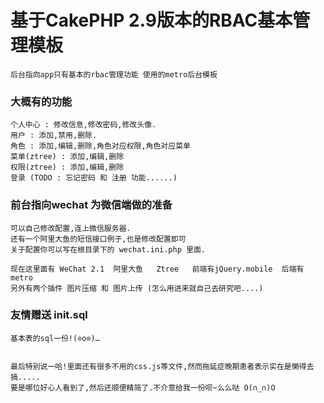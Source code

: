# 基于CakePHP 2.9版本的RBAC基本管理模板

    后台指向app只有基本的rbac管理功能 使用的metro后台模板

### 大概有的功能
    个人中心 : 修改信息,修改密码,修改头像.
    用户 : 添加,禁用,删除.
    角色 : 添加,编辑,删除,角色对应权限,角色对应菜单
    菜单(ztree) : 添加,编辑,删除
    权限(ztree) : 添加,编辑,删除
    登录 (TODO : 忘记密码 和 注册 功能......)

### 前台指向wechat 为微信端做的准备
    可以自己修改配置,连上微信服务器.
    还有一个阿里大鱼的短信接口例子,也是修改配置即可
    关于配置你可以写在根目录下的 wechat.ini.php 里面.

    现在这里面有 WeChat 2.1  阿里大鱼   Ztree   前端有jQuery.mobile  后端有metro
    另外有两个插件 图片压缩 和 图片上传 (怎么用进来就自己去研究吧....)

### 友情赠送 init.sql
    基本表的sql一份!(⊙o⊙)…


    最后特别说一哈!里面还有很多不用的css.js等文件,然而拖延症晚期患者表示实在是懒得去搞.....
    要是哪位好心人看到了,然后还顺便精简了.不介意给我一份呗~么么哒 O(∩_∩)O